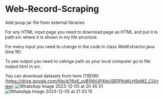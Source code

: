 # Web-Record-Scraping

Add jsoup jar file from external libraries

For any HTML input page you need to download page as HTML and put it in path src where it is shown in my file structure.

For every input you need to change in the code in class WebExtractor.java (line:16)

To see output you need to cahnge path as your local computer go to file output.html in src.


You can download datasets from here (TBDW) (https://drive.google.com/file/d/16x6_oyB1NhUP4leUSR1PKpKcH9oM2_CU/view)
![WhatsApp Image 2023-12-05 at 20 45 51](https://github.com/Srikanth854/Web-Record-Scraping/assets/90303335/e0ef7162-9777-4e97-9de6-0b81ccb22914)
![WhatsApp Image 2023-12-05 at 21 33 15](https://github.com/Srikanth854/Web-Record-Scraping/assets/90303335/9c90a584-c618-438a-a00b-f71aff43a2f1)
